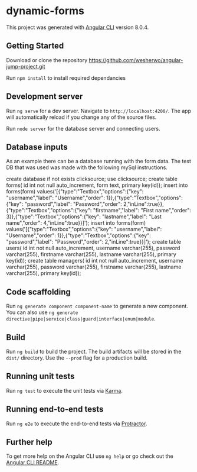 # dynamic-forms

This project was generated with [Angular CLI](https://github.com/angular/angular-cli) version 8.0.4.

## Getting Started
Download or clone the repository https://github.com/wesherwo/angular-jump-project.git

Run `npm install` to install required dependancies

## Development server

Run `ng serve` for a dev server. Navigate to `http://localhost:4200/`. The app will automatically reload if you change any of the source files.

Run `node server` for the database server and connecting users.

## Database inputs

As an example there can be a database running with the form data.
The test DB that was used was made with the following mySql instructions.

create database if not exists clicksource;
use clicksource;
create table forms( id int not null auto_increment, form text, primary key(id));
insert into forms(form) values('[{"type":"Textbox","options":{"key": "username","label": "Username","order": 1}},{"type":"Textbox","options":{"key": "password","label": "Password","order": 2,"inLine":true}},{"type":"Textbox","options":{"key": "firstname","label": "First name","order": 3}},{"type":"Textbox","options":{"key": "lastname","label": "Last name","order": 4,"inLine":true}}]');
insert into forms(form) values('[{"type":"Textbox","options":{"key": "username","label": "Username","order": 1}},{"type":"Textbox","options":{"key": "password","label": "Password","order": 2,"inLine":true}}]');
create table users( id int not null auto_increment, username varchar(255), password varchar(255), firstname varchar(255), lastname varchar(255), primary key(id));
create table managers( id int not null auto_increment, username varchar(255), password varchar(255), firstname varchar(255), lastname varchar(255), primary key(id));

## Code scaffolding

Run `ng generate component component-name` to generate a new component. You can also use `ng generate directive|pipe|service|class|guard|interface|enum|module`.

## Build

Run `ng build` to build the project. The build artifacts will be stored in the `dist/` directory. Use the `--prod` flag for a production build.

## Running unit tests

Run `ng test` to execute the unit tests via [Karma](https://karma-runner.github.io).

## Running end-to-end tests

Run `ng e2e` to execute the end-to-end tests via [Protractor](http://www.protractortest.org/).

## Further help

To get more help on the Angular CLI use `ng help` or go check out the [Angular CLI README](https://github.com/angular/angular-cli/blob/master/README.md).
